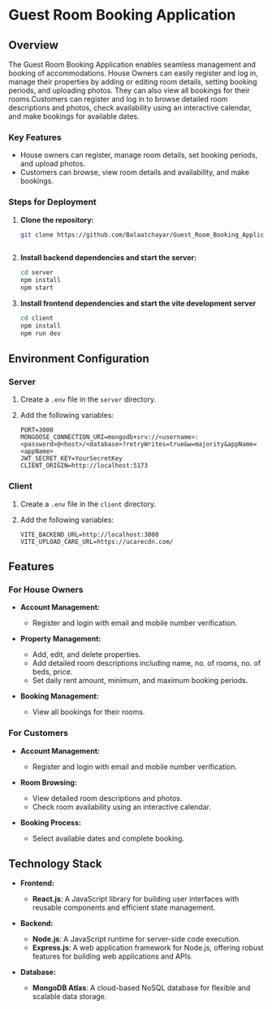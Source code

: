 # Guest Room Booking Application

## Overview

The Guest Room Booking Application enables seamless management and booking of accommodations. House Owners can easily register and log in, manage their properties by adding or editing room details, setting booking periods, and uploading photos. They can also view all bookings for their rooms.Customers can register and log in to browse detailed room descriptions and photos, check availability using an interactive calendar, and make bookings for available dates.

### Key Features
- House owners can register, manage room details, set booking periods, and upload photos.
- Customers can browse, view room details and availability, and make bookings.

  

### Steps for Deployment

1. **Clone the repository:**
   ```sh
   git clone https://github.com/Balaatchayar/Guest_Room_Booking_Application_MERN
  

2. **Install backend dependencies and start the server:**
    ```sh
    cd server
    npm install
    npm start

3. **Install frontend dependencies and start the vite development server**
    ```sh
    cd client
    npm install
    npm run dev

## Environment Configuration

### Server

1. Create a `.env` file in the `server` directory.

2. Add the following variables:

    ```env
    PORT=3000
    MONGOOSE_CONNECTION_URI=mongodb+srv://<username>:<password>@<host>/<database>?retryWrites=true&w=majority&appName=<appName>
    JWT_SECRET_KEY=YourSecretKey
    CLIENT_ORIGIN=http://localhost:5173
    ```

### Client

1. Create a `.env` file in the `client` directory.

2. Add the following variables:

    ```env
    VITE_BACKEND_URL=http://localhost:3000
    VITE_UPLOAD_CARE_URL=https://ucarecdn.com/
    ```




## Features

### For House Owners
- **Account Management:**
  - Register and login with email and mobile number verification.

- **Property Management:**
  - Add, edit, and delete properties.
  - Add detailed room descriptions including name, no. of rooms, no. of beds, price.
  - Set daily rent amount, minimum, and maximum booking periods.

- **Booking Management:**
  - View all bookings for their rooms.

### For Customers
- **Account Management:**
  - Register and login with email and mobile number verification.

- **Room Browsing:**
  - View detailed room descriptions and photos.
  - Check room availability using an interactive calendar.

- **Booking Process:**
  - Select available dates and complete booking.

## Technology Stack

- **Frontend:**
  - **React.js**: A JavaScript library for building user interfaces with reusable components and efficient state management.

- **Backend:**
  - **Node.js**: A JavaScript runtime for server-side code execution.
  - **Express.js**: A web application framework for Node.js, offering robust features for building web applications and APIs.

- **Database:**
  - **MongoDB Atlas**: A cloud-based NoSQL database for flexible and scalable data storage.


